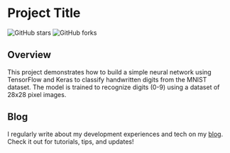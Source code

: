 # Project Title

![GitHub stars](https://img.shields.io/github/stars/Manulakavishka/Building-a-simple-AI-model-using-python)
![GitHub forks](https://img.shields.io/github/forks/Manulakavishka/Building-a-simple-AI-model-using-python)

## Overview

This project demonstrates how to build a simple neural network using TensorFlow and Keras to classify handwritten digits from the MNIST dataset. The model is trained to recognize digits (0-9) using a dataset of 28x28 pixel images.

## Blog

I regularly write about my development experiences and tech on my [blog](https://manulakavishka.blogspot.com/2024/10/building-simple-ai-model-body-font.html). Check it out for tutorials, tips, and updates!
